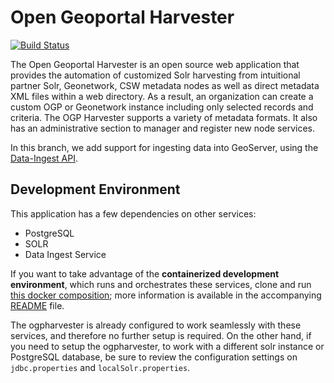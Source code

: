 Open Geoportal Harvester
========================

[![Build Status](https://travis-ci.org/OpenGeoportal/ogpHarvester.png?branch=master)](https://travis-ci.org/OpenGeoportal/ogpHarvester)

The Open Geoportal Harvester is an open source web application that provides the automation of customized Solr harvesting from intuitional partner Solr, Geonetwork, CSW metadata nodes as well as direct metadata XML files within a web directory. As a result, an organization can create a custom OGP or Geonetwork instance including only selected records and criteria. The OGP Harvester supports a variety of metadata formats. It also has an administrative section to manager and register new node services.

In this branch, we add support for ingesting data into GeoServer, using the [Data-Ingest API](https://github.com/OpenGeoportal/Data-Ingest).

Development Environment
-----------------------
This application has a few dependencies on other services:
* PostgreSQL
* SOLR
* Data Ingest Service

If you want to take advantage of the **containerized development environment**, which runs and orchestrates these services, clone and run [this docker composition](https://github.com/OpenGeoportal/Data-Ingest/docker); more information is available in the accompanying [README](https://github.com/OpenGeoportal/Data-Ingest/docker/README.md) file.

The ogpharvester is already configured to work seamlessly with these services, and therefore no further setup is required. On the other hand, if you need to setup the ogpharvester, to work with a different solr instance or PostgreSQL database, be sure to review the configuration settings on `jdbc.properties` and `localSolr.properties`.
